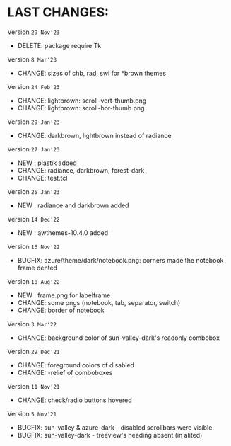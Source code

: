 # LAST CHANGES:


Version `29 Nov'23`

  - DELETE: package require Tk


Version `8 Mar'23`

  - CHANGE: sizes of chb, rad, swi for *brown themes


Version `24 Feb'23`

  - CHANGE: lightbrown: scroll-vert-thumb.png
  - CHANGE: lightbrown: scroll-hor-thumb.png


Version `29 Jan'23`

  - CHANGE: darkbrown, lightbrown instead of radiance


Version `27 Jan'23`

  - NEW   : plastik added
  - CHANGE: radiance, darkbrown, forest-dark
  - CHANGE: test.tcl


Version `25 Jan'23`

  - NEW   : radiance and darkbrown added


Version `14 Dec'22`

  - NEW   : awthemes-10.4.0 added


Version `16 Nov'22`

  - BUGFIX: azure/theme/dark/notebook.png: corners made the notebook frame dented


Version `10 Aug'22`

  - NEW   : frame.png for labelframe
  - CHANGE: some pngs (notebook, tab, separator, switch)
  - CHANGE: border of notebook


Version `3 Mar'22`

  - CHANGE: background color of sun-valley-dark's readonly combobox


Version `29 Dec'21`

  - CHANGE: foreground colors of disabled
  - CHANGE: -relief of comboboxes


Version `11 Nov'21`

  - CHANGE: check/radio buttons hovered


Version `5 Nov'21`

  - BUGFIX: sun-valley & azure-dark - disabled scrollbars were visible
  - BUGFIX: sun-valley-dark - treeview's heading absent (in alited)
